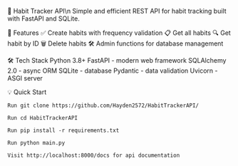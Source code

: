 🎯 Habit Tracker API\n
Simple and efficient REST API for habit tracking built with FastAPI and SQLite.

🚀 Features
    ✅ Create habits with frequency validation
    📋 Get all habits
    🔍 Get habit by ID
    🗑️ Delete habits
    🛠️ Admin functions for database management

🛠️ Tech Stack
    Python 3.8+
    FastAPI - modern web framework
    SQLAlchemy 2.0 - async ORM
    SQLite - database
    Pydantic - data validation
    Uvicorn - ASGI server

💡 Quick Start

    Run git clone https://github.com/Hayden2572/HabitTrackerAPI/

    Run cd HabitTrackerAPI

    Run pip install -r requirements.txt

    Run python main.py

    Visit http://localhost:8000/docs for api documentation
